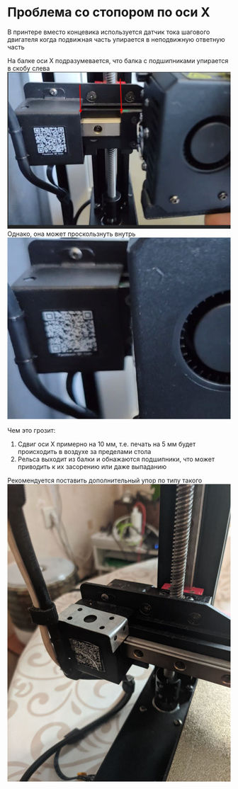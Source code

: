 # Проблема со стопором по оси X
В принтере вместо концевика используется датчик тока шагового двигателя когда подвижная часть упирается в неподвижную ответную часть

На балке оси X подразумевается, что балка с подшипниками упирается в скобу слева
![x offset 1](../img/x_offset_1.jpg)
Однако, она может проскользнуть внутрь
![x offset 2 ](../img/x_offset_2.jpg)

Чем это грозит:
1. Сдвиг оси X примерно на 10 мм, т.е. печать на 5 мм будет происходить в воздухе за пределами стола
2. Рельса выходит из балки и обнажаются подшипники, что может приводить к их засорению или даже выпаданию

Рекомендуется поставить дополнительный упор по типу такого
![x offset stopper](../img/x_offset_stopper.jpg)